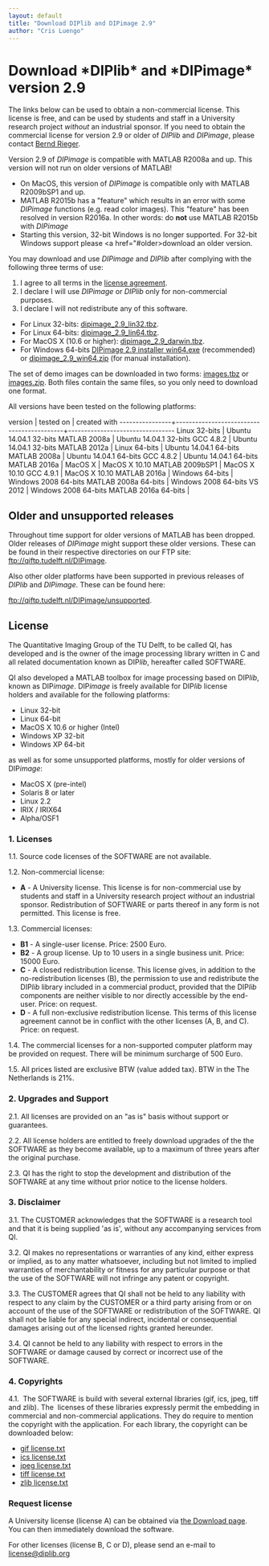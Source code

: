 ```yaml
---
layout: default
title: "Download DIPlib and DIPimage 2.9"
author: "Cris Luengo"
---
```


<h1>Download *DIPlib* and *DIPimage* version 2.9</h1>

The links below can be used to obtain a non-commercial license. This license is free, and can be used by students
and staff in a University research project *without* an industrial sponsor. If you need to obtain the commercial
license for version 2.9 or older of *DIPlib* and *DIPimage*, please contact <a href="B.Rieger@tudelft.nl">Bernd Rieger</a>.

Version 2.9 of *DIPimage* is compatible with MATLAB R2008a and up. This version will not run on older versions of MATLAB!

- On MacOS, this version of *DIPimage* is compatible only with MATLAB R2009bSP1 and up.
- MATLAB R2015b has a "feature" which results in an error with some *DIPimage* functions (e.g. read color images). This
"feature" has been resolved in version R2016a. In other words: do **not** use MATLAB R2015b with *DIPimage*
- Starting this version, 32-bit Windows is no longer supported. For 32-bit Windows support please
<a href="#older>download an older version</a>.

You may download and use *DIPimage* and *DIPlib* after complying with the following three terms of use:
1. I agree to all terms in the <a href="#license">license agreement</a>.
2. I declare I will use *DIPimage* or *DIPlib* only for non-commercial purposes.
3. I declare I will not redistribute any of this software.

- For Linux 32-bits: <a href="ftp://qiftp.tudelft.nl/DIPimage/2.9/dipimage_2.9_lin32.tbz" target="_blank">dipimage_2.9_lin32.tbz</a>.
- For Linux 64-bits: <a href="ftp://qiftp.tudelft.nl/DIPimage/2.9/dipimage_2.9_lin64.tbz" target="_blank">dipimage_2.9_lin64.tbz</a>.
- For MacOS X (10.6 or higher): <a href="ftp://qiftp.tudelft.nl/DIPimage/2.9/dipimage_2.9_darwin.tbz" target="_blank">dipimage_2.9_darwin.tbz</a>.
- For Windows 64-bits <a href="ftp://qiftp.tudelft.nl/DIPimage/2.9/DIPimage%202.9%20installer%20win64.exe" target="_blank">DIPimage 2.9 installer win64.exe</a>
  (recommended) or <a href="ftp://qiftp.tudelft.nl/DIPimage/2.9/dipimage_2.9_win64.zip" target="_blank">dipimage_2.9_win64.zip</a> (for manual installation).

The set of demo images can be downloaded in two forms: 
<a href="ftp://qiftp.tudelft.nl/DIPimage/images.tbz" target="_blank">images.tbz</a> or
<a href="ftp://qiftp.tudelft.nl/DIPimage/images.zip" target="_blank">images.zip</a>.
Both files contain the same files, so you only need to download one format.

All versions have been tested on the following platforms:

version         | tested on                                 | created with
----------------+-------------------------------------------+---------------------------------
Linux 32-bits   | Ubuntu 14.04.1 32-bits MATLAB 2008a       | Ubuntu 14.04.1 32-bits GCC 4.8.2
                | Ubuntu 14.04.1 32-bits MATLAB 2012a       | 
Linux 64-bits   | Ubuntu 14.04.1 64-bits MATLAB 2008a       | Ubuntu 14.04.1 64-bits GCC 4.8.2
                | Ubuntu 14.04.1 64-bits MATLAB 2016a       |
MacOS X         | MacOS X 10.10 MATLAB 2009bSP1             | MacOS X 10.10 GCC 4.9.1
                | MacOS X 10.10 MATLAB 2016a                |
Windows 64-bits | Windows 2008 64-bits MATLAB 2008a 64-bits | Windows 2008 64-bits VS 2012
                | Windows 2008 64-bits MATLAB 2016a 64-bits | 


<h2><a id="license"></a>Older and unsupported releases</h2>

Throughout time support for older versions of MATLAB has been dropped. Older releases of *DIPimage* might support these older
versions. These can be found in their respective directories on our FTP site:
<a href="ftp://qiftp.tudelft.nl/DIPimage" target="_blank">ftp://qiftp.tudelft.nl/DIPimage</a>.

Also other older platforms have been supported in previous releases of *DIPlib* and *DIPimage*. These can be found here:
<div><a href="ftp://qiftp.tudelft.nl/DIPimage/unsupported" target="_blank">ftp://qiftp.tudelft.nl/DIPimage/unsupported</a>.


<h2><a id="license"></a>License</h2>

<p>The Quantitative Imaging Group of the TU Delft, to be called QI, has developed and is the owner of the image processing library written in C and all related documentation known as DIP<i>lib</i>, hereafter called SOFTWARE.</p>
<p>QI also developed a MATLAB toolbox for image processing based on DIP<i>lib</i>, known as DIP<i>image</i>. DIP<i>image</i> is freely available for DIP<i>lib</i> license holders&nbsp;and available for the following platforms:</p>
<div>
<ul>
<li>Linux 32-bit</li>
<li>Linux 64-bit</li>
<li>MacOS X 10.6 or higher (Intel)</li>
<li>Windows XP 32-bit</li>
<li>Windows XP 64-bit</li></ul>
</div>
<p>as well as for some unsupported platforms, mostly for older versions of DIP<i>image</i>:</p>
<ul>
<li>MacOS X (pre-intel)</li>
<li>Solaris 8 or later</li>
<li>Linux 2.2</li>
<li>IRIX / IRIX64</li>
<li>Alpha/OSF1</li></ul>
<h3>1. Licenses</h3>
<p>1.1. Source code licenses of the SOFTWARE are not available.</p>
<p>1.2. Non-commercial license:</p>
<ul>
<li><b>A</b> - A University license. This license is for non-commercial use by students and staff in a University research project <i>without</i> an industrial sponsor. Redistribution of SOFTWARE or parts thereof in any form is not permitted. This license is free.</li></ul>
<p>1.3. Commercial licenses:</p>
<ul>
<li><b>B1</b> - A single-user license. Price: 2500 Euro. </li>
<li><b>B2</b> - A group license. Up to 10 users in a single business unit. Price: 15000 Euro. </li>
<li><b>C</b> - A closed redistribution license. This license gives, in addition to the no-redistribution licenses (B), the permission to use and redistribute the DIP<i>lib</i> library included in a commercial product, provided that the DIP<i>lib</i> components are neither visible to nor directly accessible by the end-user. Price: on request. </li>
<li><b>D</b> - A full non-exclusive redistribution license. This terms of this license agreement cannot be in conflict with the other licenses (A, B, and C). Price: on request.</li></ul>
<p>1.4. The commercial licenses for a non-supported computer platform may be provided on request. There will be minimum surcharge of 500 Euro.</p>
<p>1.5. All prices listed are exclusive BTW (value added tax). BTW in the The Netherlands is 21%.</p>
<h3>2. Upgrades and Support</h3>
<p>2.1. All licenses are provided on an "as is" basis without support or guarantees.</p>
<p>2.2. All license holders are entitled to freely download upgrades of the the SOFTWARE as they become available, up to a maximum of three years after the original purchase.</p>
<p>2.3. QI has the right to stop the development and distribution of the SOFTWARE at any time without prior notice to the license holders.</p>
<h3>3. Disclaimer</h3>
<p>3.1. The CUSTOMER acknowledges that the SOFTWARE is a research tool and that it is being supplied 'as is', without any accompanying services from QI.</p>
<p>3.2. QI makes no representations or warranties of any kind, either express or implied, as to any matter whatsoever, including but not limited to implied warranties of merchantability or fitness for any particular purpose or that the use of the SOFTWARE will not infringe any patent or copyright.</p>
<p>3.3. The CUSTOMER agrees that QI shall not be held to any liability with respect to any claim by the CUSTOMER or a third party arising from or on account of the use of the SOFTWARE or redistribution of the SOFTWARE. QI shall not be liable for any special indirect, incidental or consequential damages arising out of the licensed rights granted hereunder.</p>
<p>3.4. QI cannot be held to any liability with respect to errors in the SOFTWARE or damage caused by correct or incorrect use of the SOFTWARE.</p>
<h3>4. Copyrights</h3>
<p>4.1.&nbsp; The SOFTWARE is build with several external libraries (gif, ics, jpeg, tiff and zlib). The&nbsp; licenses of these libraries expressly permit the embedding in commercial and non-commercial applications. They do require to mention the copyright with the application. For each library, the copyright can be downloaded below:</p>
<ul>
<li><a href="ftp://qiftp.tudelft.nl/DIPimage/licenses/gif_license.txt" target="_blank">gif license.txt</a></li>
<li><a href="ftp://qiftp.tudelft.nl/DIPimage/licenses/ics_license.txt" target="_blank">ics license.txt</a></li>
<li><a href="ftp://qiftp.tudelft.nl/DIPimage/licenses/jpeg_license.txt" target="_blank">jpeg license.txt</a></li>
<li><a href="ftp://qiftp.tudelft.nl//DIPimage/licenses/tiff_license.txt" target="_blank">tiff license.txt</a></li>
<li><a href="ftp://qiftp.tudelft.nl/DIPimage/licenses/zlib_license.txt" target="_blank">zlib license.txt</a><br>
</li></ul>
<h3>Request license</h3>
<p>A University license (license A) can be obtained via <a href="https://sites.google.com/a/diplib.org/dipimage-diplib/download">the Download page</a>. You can then immediately download the software.</p>
<p>For other licenses (license B, C or D), please send an e-mail to <a href="mailto:license@diplib.org">license@diplib.org</a></p>
